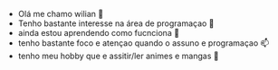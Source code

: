 - Olá me chamo wilian 👋
- Tenho bastante interesse na área de programaçao 💞️ 
- ainda estou aprendendo como fucnciona 🌱
- tenho bastante foco e atençao quando o assuno e programaçao 📫
- tenho meu hobby que e assitir/ler animes e mangas 💞️ 
